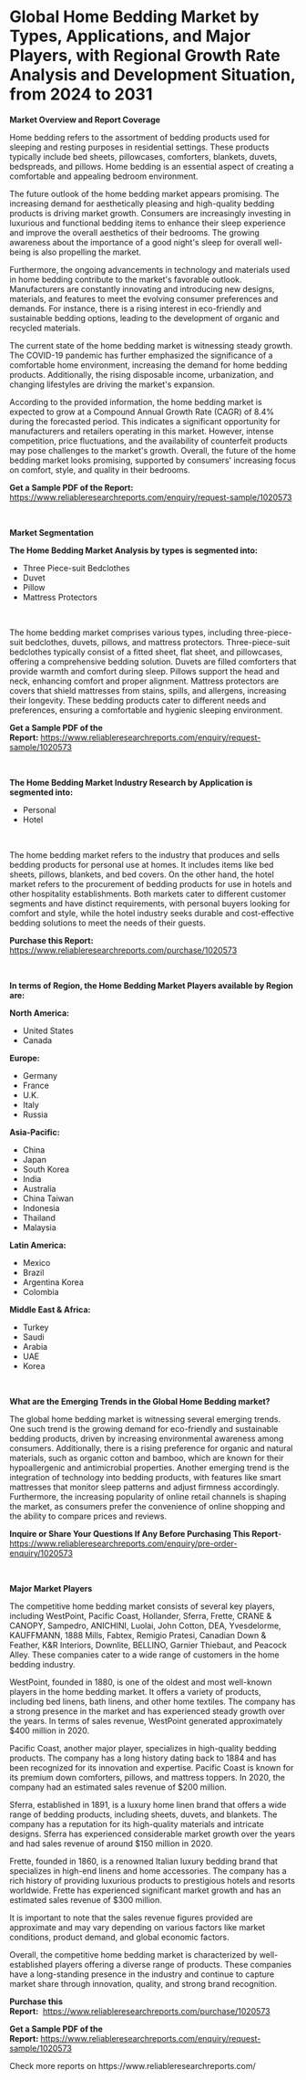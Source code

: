<p><h1>Global Home Bedding Market by Types, Applications, and Major Players, with Regional Growth Rate Analysis and Development Situation, from 2024 to 2031</h1></p><p><strong>Market Overview and Report Coverage</strong></p>
<p><p>Home bedding refers to the assortment of bedding products used for sleeping and resting purposes in residential settings. These products typically include bed sheets, pillowcases, comforters, blankets, duvets, bedspreads, and pillows. Home bedding is an essential aspect of creating a comfortable and appealing bedroom environment.</p><p>The future outlook of the home bedding market appears promising. The increasing demand for aesthetically pleasing and high-quality bedding products is driving market growth. Consumers are increasingly investing in luxurious and functional bedding items to enhance their sleep experience and improve the overall aesthetics of their bedrooms. The growing awareness about the importance of a good night's sleep for overall well-being is also propelling the market.</p><p>Furthermore, the ongoing advancements in technology and materials used in home bedding contribute to the market's favorable outlook. Manufacturers are constantly innovating and introducing new designs, materials, and features to meet the evolving consumer preferences and demands. For instance, there is a rising interest in eco-friendly and sustainable bedding options, leading to the development of organic and recycled materials.</p><p>The current state of the home bedding market is witnessing steady growth. The COVID-19 pandemic has further emphasized the significance of a comfortable home environment, increasing the demand for home bedding products. Additionally, the rising disposable income, urbanization, and changing lifestyles are driving the market's expansion.</p><p>According to the provided information, the home bedding market is expected to grow at a Compound Annual Growth Rate (CAGR) of 8.4% during the forecasted period. This indicates a significant opportunity for manufacturers and retailers operating in this market. However, intense competition, price fluctuations, and the availability of counterfeit products may pose challenges to the market's growth. Overall, the future of the home bedding market looks promising, supported by consumers' increasing focus on comfort, style, and quality in their bedrooms.</p></p>
<p><strong>Get a Sample PDF of the Report:</strong> <a href="https://www.reliableresearchreports.com/enquiry/request-sample/1020573">https://www.reliableresearchreports.com/enquiry/request-sample/1020573</a></p>
<p>&nbsp;</p>
<p><strong>Market Segmentation</strong></p>
<p><strong>The Home Bedding Market Analysis by types is segmented into:</strong></p>
<p><ul><li>Three Piece-suit Bedclothes</li><li>Duvet</li><li>Pillow</li><li>Mattress Protectors</li></ul></p>
<p>&nbsp;</p>
<p><p>The home bedding market comprises various types, including three-piece-suit bedclothes, duvets, pillows, and mattress protectors. Three-piece-suit bedclothes typically consist of a fitted sheet, flat sheet, and pillowcases, offering a comprehensive bedding solution. Duvets are filled comforters that provide warmth and comfort during sleep. Pillows support the head and neck, enhancing comfort and proper alignment. Mattress protectors are covers that shield mattresses from stains, spills, and allergens, increasing their longevity. These bedding products cater to different needs and preferences, ensuring a comfortable and hygienic sleeping environment.</p></p>
<p><strong>Get a Sample PDF of the Report:</strong>&nbsp;<a href="https://www.reliableresearchreports.com/enquiry/request-sample/1020573">https://www.reliableresearchreports.com/enquiry/request-sample/1020573</a></p>
<p>&nbsp;</p>
<p><strong>The Home Bedding Market Industry Research by Application is segmented into:</strong></p>
<p><ul><li>Personal</li><li>Hotel</li></ul></p>
<p>&nbsp;</p>
<p><p>The home bedding market refers to the industry that produces and sells bedding products for personal use at homes. It includes items like bed sheets, pillows, blankets, and bed covers. On the other hand, the hotel market refers to the procurement of bedding products for use in hotels and other hospitality establishments. Both markets cater to different customer segments and have distinct requirements, with personal buyers looking for comfort and style, while the hotel industry seeks durable and cost-effective bedding solutions to meet the needs of their guests.</p></p>
<p><strong>Purchase this Report:</strong>&nbsp; <a href="https://www.reliableresearchreports.com/purchase/1020573">https://www.reliableresearchreports.com/purchase/1020573</a></p>
<p>&nbsp;</p>
<p><strong>In terms of Region, the Home Bedding Market Players available by Region are:</strong></p>
<p>
    <p> <strong> North America: </strong>
        <ul>
            <li>United States</li>
            <li>Canada</li>
        </ul>
        </p> 
    <p> <strong> Europe: </strong>
        <ul>
            <li>Germany</li>
            <li>France</li>
            <li>U.K.</li>
            <li>Italy</li>
            <li>Russia</li>
        </ul>
        </p> 
    <p> <strong> Asia-Pacific: </strong>
        <ul>
            <li>China</li>
            <li>Japan</li>
            <li>South Korea</li>
            <li>India</li>
            <li>Australia</li>
            <li>China Taiwan</li>
            <li>Indonesia</li>
            <li>Thailand</li>
            <li>Malaysia</li>
        </ul>
        </p> 
    <p> <strong> Latin America: </strong>
        <ul>
            <li>Mexico</li>
            <li>Brazil</li>
            <li>Argentina Korea</li>
            <li>Colombia</li>
        </ul>
        </p> 
    <p> <strong> Middle East & Africa: </strong>
        <ul>
            <li>Turkey</li>
            <li>Saudi</li>
            <li>Arabia</li>
            <li>UAE</li>
            <li>Korea</li>
        </ul>
    </p>
    </p>
<p>&nbsp;</p>
<p><strong>What are the Emerging Trends in the Global Home Bedding market?</strong></p>
<p><p>The global home bedding market is witnessing several emerging trends. One such trend is the growing demand for eco-friendly and sustainable bedding products, driven by increasing environmental awareness among consumers. Additionally, there is a rising preference for organic and natural materials, such as organic cotton and bamboo, which are known for their hypoallergenic and antimicrobial properties. Another emerging trend is the integration of technology into bedding products, with features like smart mattresses that monitor sleep patterns and adjust firmness accordingly. Furthermore, the increasing popularity of online retail channels is shaping the market, as consumers prefer the convenience of online shopping and the ability to compare prices and reviews.</p></p>
<p><strong>Inquire or Share Your Questions If Any Before Purchasing This Report</strong>- <a href="https://www.reliableresearchreports.com/enquiry/pre-order-enquiry/1020573">https://www.reliableresearchreports.com/enquiry/pre-order-enquiry/1020573</a></p>
<p>&nbsp;</p>
<p><strong>Major Market Players</strong></p>
<p><p>The competitive home bedding market consists of several key players, including WestPoint, Pacific Coast, Hollander, Sferra, Frette, CRANE & CANOPY, Sampedro, ANICHINI, Luolai, John Cotton, DEA, Yvesdelorme, KAUFFMANN, 1888 Mills, Fabtex, Remigio Pratesi, Canadian Down & Feather, K&R Interiors, Downlite, BELLINO, Garnier Thiebaut, and Peacock Alley. These companies cater to a wide range of customers in the home bedding industry.</p><p>WestPoint, founded in 1880, is one of the oldest and most well-known players in the home bedding market. It offers a variety of products, including bed linens, bath linens, and other home textiles. The company has a strong presence in the market and has experienced steady growth over the years. In terms of sales revenue, WestPoint generated approximately $400 million in 2020.</p><p>Pacific Coast, another major player, specializes in high-quality bedding products. The company has a long history dating back to 1884 and has been recognized for its innovation and expertise. Pacific Coast is known for its premium down comforters, pillows, and mattress toppers. In 2020, the company had an estimated sales revenue of $200 million.</p><p>Sferra, established in 1891, is a luxury home linen brand that offers a wide range of bedding products, including sheets, duvets, and blankets. The company has a reputation for its high-quality materials and intricate designs. Sferra has experienced considerable market growth over the years and had sales revenue of around $150 million in 2020.</p><p>Frette, founded in 1860, is a renowned Italian luxury bedding brand that specializes in high-end linens and home accessories. The company has a rich history of providing luxurious products to prestigious hotels and resorts worldwide. Frette has experienced significant market growth and has an estimated sales revenue of $300 million.</p><p>It is important to note that the sales revenue figures provided are approximate and may vary depending on various factors like market conditions, product demand, and global economic factors.</p><p>Overall, the competitive home bedding market is characterized by well-established players offering a diverse range of products. These companies have a long-standing presence in the industry and continue to capture market share through innovation, quality, and strong brand recognition.</p></p>
<p><strong>Purchase this Report:</strong>&nbsp;&nbsp;<a href="https://www.reliableresearchreports.com/purchase/1020573">https://www.reliableresearchreports.com/purchase/1020573</a></p>
<p></p>
<p><strong>Get a Sample PDF of the Report:</strong>&nbsp;<a href="https://www.reliableresearchreports.com/enquiry/request-sample/1020573">https://www.reliableresearchreports.com/enquiry/request-sample/1020573</a></p>
<p>Check more reports on https://www.reliableresearchreports.com/</p>